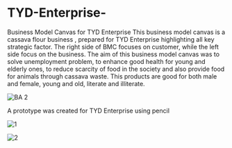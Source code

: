 # TYD-Enterprise-
Business Model Canvas for TYD Enterprise
This business model canvas is a cassava flour business , prepared for TYD Enterprise highlighting all key strategic factor.
The right side of BMC focuses on customer, while the left side focus on the business.
The aim of this business model canvas was to solve unemployment problem, to enhance good health for young and elderly ones, to reduce scarcity of food in the society and also provide food for animals through cassava waste.
This products are good for both male and female, young and old, literate and illiterate. 


![BA 2](https://user-images.githubusercontent.com/72547309/212901952-2c810102-60fc-40b7-9703-13baef97412c.jpg)

A prototype was created for TYD Enterprise using pencil

![1](https://user-images.githubusercontent.com/72547309/216481325-b577b020-acbb-4a90-ac10-3df6b3cef816.jpg)

![2](https://user-images.githubusercontent.com/72547309/216481364-d75d40b4-841f-4e4a-be03-d053f5e80011.jpg)

